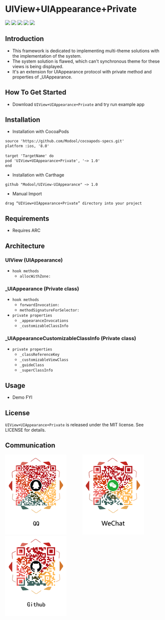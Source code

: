 # UIView+UIAppearance+Private

[![](https://img.shields.io/travis/rust-lang/rust.svg?style=flat)](https://github.com/Modool)
[![](https://img.shields.io/badge/language-Object--C-1eafeb.svg?style=flat)](https://developer.apple.com/Objective-C)
[![](https://img.shields.io/badge/license-MIT-353535.svg?style=flat)](https://developer.apple.com/iphone/index.action)
[![](https://img.shields.io/badge/platform-iOS-lightgrey.svg?style=flat)](https://github.com/Modool)
[![](https://img.shields.io/badge/QQ群-662988771-red.svg)](http://wpa.qq.com/msgrd?v=3&uin=662988771&site=qq&menu=yes)

## Introduction

- This framework is dedicated to implementing multi-theme solutions with the implementation of the system.
- The system solution is flawed, which can't synchronous theme for these views is being displayed.
- It's an extension for UIAppearance protocol with private method and properties of _UIAppearance.

## How To Get Started

* Download `UIView+UIAppearance+Private` and try run example app

## Installation


* Installation with CocoaPods

```
source 'https://github.com/Modool/cocoapods-specs.git'
platform :ios, '8.0'

target 'TargetName' do
pod 'UIView+UIAppearance+Private', '~> 1.0'
end
```

* Installation with Carthage

```
github "Modool/UIView-UIAppearance" ~> 1.0
```

* Manual Import

```
drag “UIView+UIAppearance+Private” directory into your project

```

## Requirements
- Requires ARC

## Architecture
### UIView (UIAppearance)
* `hook methods`
	* `allocWithZone:`

### _UIAppearance (Private class)
* `hook methods`
	* `forwardInvocation:`
	* `methodSignatureForSelector:`
* `private properties`
	* `_appearanceInvocations`
	* `_customizableClassInfo`
	
### _UIAppearanceCustomizableClassInfo (Private class)
* `private properties`
	* `_classReferenceKey`
	* `_customizableViewClass`
	* `_guideClass`
	* `_superClassInfo`

## Usage

* Demo FYI 

## License
`UIView+UIAppearance+Private` is released under the MIT license. See LICENSE for details.

## Communication

<img src="./images/qq_1000.png" width=200><img style="margin:0px 50px 0px 50px" src="./images/wechat_1000.png" width=200><img src="./images/github_1000.png" width=200>
